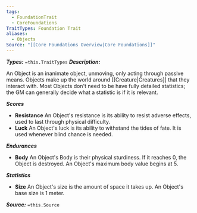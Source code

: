 ```yaml
---
tags:
  - FoundationTrait
  - CoreFoundations
TraitTypes: Foundation Trait
aliases:
  - Objects
Source: "[[Core Foundations Overview|Core Foundations]]"
---
```

***Types:*** `=this.TraitTypes`
***Description:***

An Object is an inanimate object, unmoving, only acting through passive means. Objects make up the world around [[Creature|Creatures]] that they interact with. Most Objects don't need to be have fully detailed statistics; the GM can generally decide what a statistic is if it is relevant.

 ***Scores***
- **Resistance**
	An Object's resistance is its ability to resist adverse effects, used to last through physical difficulty.
- **Luck**
	An Object's luck is its ability to withstand the tides of fate. It is used whenever blind chance is needed.

***Endurances***
- **Body**
	An Object's Body is their physical sturdiness. If it reaches 0, the Object is destroyed. An Object's maximum body value begins at 5.

***Statistics***
- **Size**
	An Object's size is the amount of space it takes up. An Object's base size is 1 meter.

***Source:*** `=this.Source`
